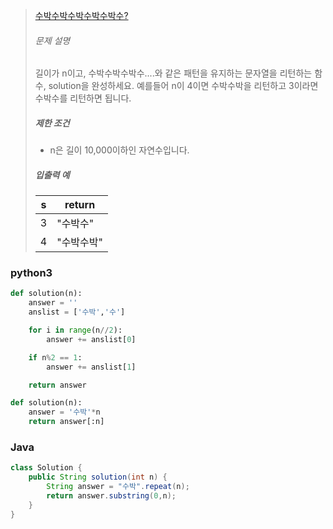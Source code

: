 > [수박수박수박수박수박수?](https://programmers.co.kr/learn/courses/30/lessons/12922?language=python3)
>
> ###### 문제 설명
>
> 길이가 n이고, 수박수박수박수....와 같은 패턴을 유지하는 문자열을 리턴하는 함수, solution을 완성하세요. 예를들어 n이 4이면 수박수박을 리턴하고 3이라면 수박수를 리턴하면 됩니다.
>
> ##### 제한 조건
>
> - n은 길이 10,000이하인 자연수입니다.
>
> ##### 입출력 예
>
> | s    | return     |
> | ---- | ---------- |
> | 3    | "수박수"   |
> | 4    | "수박수박" |
>
> 

### python3

```python
def solution(n):
    answer = ''
    anslist = ['수박','수']

    for i in range(n//2):
        answer += anslist[0]

    if n%2 == 1:
        answer += anslist[1]

    return answer
```

```python
def solution(n):
    answer = '수박'*n
    return answer[:n]
```



### Java

```java
class Solution {
    public String solution(int n) {
        String answer = "수박".repeat(n);
        return answer.substring(0,n);
    }
}
```

